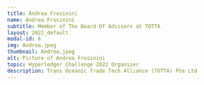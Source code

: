 ```yaml
---
title: Andrea Frosinini
name: Andrea Frosinini
subtitle: Member of The Board Of Advisors at TOTTA
layout: 2022_default
modal-id: 6
img: Andrea.jpeg
thumbnail: Andrea.jpeg
alt: Picture of Andrea Frosinini
topic: Hyperledger Challenge 2022 Organizer
description: Trans Oceanic Trade Tech Alliance (TOTTA) Pte Ltd
---
```

